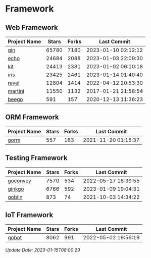 # Framework

## Web Framework
| Project Name | Stars | Forks | Last Commit |
| ------------ | ----- | ----- | ----------- |
| [gin](https://github.com/gin-gonic/gin) | 65780 | 7180 | 2023-01-10 02:12:12 |
| [echo](https://github.com/labstack/echo) | 24684 | 2088 | 2023-01-03 22:09:30 |
| [kit](https://github.com/go-kit/kit) | 24413 | 2381 | 2023-01-02 06:10:18 |
| [iris](https://github.com/kataras/iris) | 23425 | 2461 | 2023-01-14 01:40:40 |
| [revel](https://github.com/revel/revel) | 12804 | 1414 | 2022-04-12 20:53:30 |
| [martini](https://github.com/go-martini/martini) | 11550 | 1132 | 2017-01-21 21:58:54 |
| [beego](https://github.com/astaxie/beego) | 591 | 157 | 2020-12-13 11:36:23 |

## ORM Framework
| Project Name | Stars | Forks | Last Commit |
| ------------ | ----- | ----- | ----------- |
| [gorm](https://github.com/jinzhu/gorm) | 557 | 163 | 2021-11-20 01:15:37 |

## Testing Framework
| Project Name | Stars | Forks | Last Commit |
| ------------ | ----- | ----- | ----------- |
| [goconvey](https://github.com/smartystreets/goconvey) | 7570 | 534 | 2022-05-17 18:39:55 |
| [ginkgo](https://github.com/onsi/ginkgo) | 6766 | 592 | 2023-01-09 19:04:31 |
| [goblin](https://github.com/franela/goblin) | 873 | 74 | 2021-10-03 14:34:22 |

## IoT Framework
| Project Name | Stars | Forks | Last Commit |
| ------------ | ----- | ----- | ----------- |
| [gobot](https://github.com/hybridgroup/gobot) | 8062 | 991 | 2022-05-02 19:56:19 |

*Update Date: 2023-01-15T08:00:29*